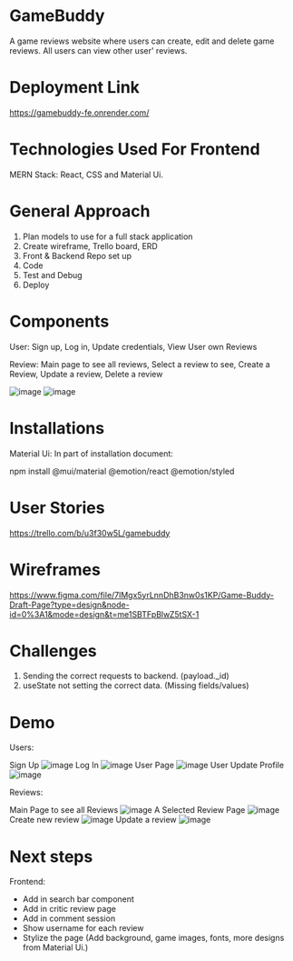 # GameBuddy
A game reviews website where users can create, edit and delete game reviews. All users can view other user' reviews.

# Deployment Link
https://gamebuddy-fe.onrender.com/

# Technologies Used For Frontend
MERN Stack: React, CSS and Material Ui.

# General Approach
1. Plan models to use for a full stack application
2. Create wireframe, Trello board, ERD
3. Front & Backend Repo set up
4. Code
5. Test and Debug
6. Deploy

# Components
User: 
Sign up, Log in, Update credentials, View User own Reviews

Review: 
Main page to see all reviews, Select a review to see, Create a Review, Update a review, Delete a review 

![image](https://github.com/vinniejipsk/gamebuddy-fe/assets/141219700/e98e94be-7200-467f-a2f3-87e7db7a8de8)
![image](https://github.com/vinniejipsk/gamebuddy-fe/assets/141219700/95c35e7e-2c7b-434d-abae-09b1531311ea)

# Installations
Material Ui: In part of installation document:

npm install @mui/material @emotion/react @emotion/styled 

# User Stories
https://trello.com/b/u3f30w5L/gamebuddy

# Wireframes
https://www.figma.com/file/7lMgx5yrLnnDhB3nw0s1KP/Game-Buddy-Draft-Page?type=design&node-id=0%3A1&mode=design&t=me1SBTFpBlwZ5tSX-1

# Challenges
1. Sending the correct requests to backend. (payload._id)
2. useState not setting the correct data. (Missing fields/values)

# Demo
Users:

Sign Up
![image](https://github.com/vinniejipsk/gamebuddy-fe/assets/141219700/73b6863a-63f8-4eba-8fce-5f8a45656333)
Log In
![image](https://github.com/vinniejipsk/gamebuddy-fe/assets/141219700/26d493c8-8095-4bd6-adcf-bb6ed3b7d2c5)
User Page
![image](https://github.com/vinniejipsk/gamebuddy-fe/assets/141219700/fcb59a5c-d21e-483a-8da7-e5878405b697)
User Update Profile
![image](https://github.com/vinniejipsk/gamebuddy-fe/assets/141219700/9b50119e-6b29-4f33-b8d7-533b8c272faf)

Reviews:

Main Page to see all Reviews
![image](https://github.com/vinniejipsk/gamebuddy-fe/assets/141219700/bcf5de2f-2de8-4f3f-96cc-e68734afaa05)
A Selected Review Page
![image](https://github.com/vinniejipsk/gamebuddy-fe/assets/141219700/9879c758-86f6-4bc9-90a0-f45e32713b87)
Create new review
![image](https://github.com/vinniejipsk/gamebuddy-fe/assets/141219700/78cce5de-c70e-475e-b4d8-431d85525ff9)
Update a review
![image](https://github.com/vinniejipsk/gamebuddy-fe/assets/141219700/0a9e665d-d6d5-469b-87f7-76cac07d974a)

# Next steps 
Frontend: 
- Add in search bar component
- Add in critic review page
- Add in comment session
- Show username for each review
- Stylize the page (Add background, game images, fonts, more designs from Material Ui.)

